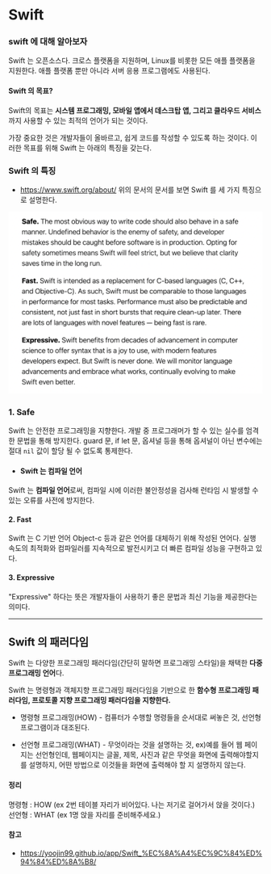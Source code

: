 # Swift

### swift 에 대해 알아보자

Swift 는 오픈소스다. 크로스 플랫폼을 지원하며, Linux를 비롯한 모든 애플 플랫폼을 지원한다. 애플 플랫폼 뿐만 아니라 서버 응용 프로그램에도 사용된다.

#### Swift 의 목표?
Swift의 목표는 **시스템 프로그래밍, 모바일 앱에서 데스크탑 앱, 그리고 클라우드 서비스**까지 사용할 수 있는 최적의 언어가 되는 것이다.

가장 중요한 것은 개발자들이 올바르고, 쉽게 코드를 작성할 수 있도록 하는 것이다. 이러한 목표를 위해 Swift 는 아래의 특징을 갖는다.

### Swift 의 특징
- https://www.swift.org/about/
위의 문서의 문서를 보면 Swift 를 세 가지 특징으로 설명한다.
<img src="../../../Image/Swift언어적특징.png">

 ### 1. Safe
Swift 는 안전한 프로그래밍을 지향한다. 개발 중 프로그래머가 할 수 있는 실수를 엄격한 문법을 통해 방지한다.
 guard 문, if let 문, 옵셔널 등을 통해 옵셔널이 아닌 변수에는 절대 ```nil``` 값이 할당 될 수 없도록 통제한다.

 - #### Swift 는 컴파일 언어
 Swift 는 **컴파일 언어**로써, 컴파일 시에 이러한 불안정성을 검사해 런타임 시 발생할 수 있는 오류를 사전에 방지한다.

#### 2. Fast
Swift 는 C 기반 언어 Object-c 등과 같은 언어를 대체하기 위해 작성된 언어다.
실행 속도의 최적화와 컴파일러를 지속적으로 발전시키고 더 빠른 컴파일 성능을 구현하고 있다.

#### 3. Expressive
"Expressive" 하다는 뜻은 개발자들이 사용하기 좋은 문법과 최신 기능을 제공한다는 의미다.

---

## Swift 의 패러다임
Swift 는 다양한 프로그래밍 패러다임(간단히 말하면 프로그래밍 스타일)을 채택한 **다중 프로그래밍 언어**다. 

Swift 는 명령형과 객체지향 프로그래밍 패러다임을 기반으로 한 **함수형 프로그래밍 패러다임, 프로토콜 지향 프로그래밍 패러다임을 지향한다.**

- 명령형 프로그래밍(HOW) - 컴퓨터가 수행할 명령들을 순서대로 써놓은 것, 선언형 프로그램이과 대조된다.

- 선언형 프로그래밍(WHAT) - 무엇이라는 것을 설명하는 것, 
    ex)예를 들어 웹 페이지는 선언형인데, 웹페이지는 글꼴, 제목, 사진과 같은 무엇을 화면에 출력해야할지를 설명하지, 어떤 방법으로 이것들을 화면에 출력해야 할 지 설명하지 않는다.


#### 정리
명령형 : HOW (ex 2번 테이블 자리가 비어있다. 나는 저기로 걸어가서 앉을 것이다.)
선언형 : WHAT (ex 1명 앉을 자리를 준비해주세요.)



#### 참고
- https://yoojin99.github.io/app/Swift_%EC%8A%A4%EC%9C%84%ED%94%84%ED%8A%B8/